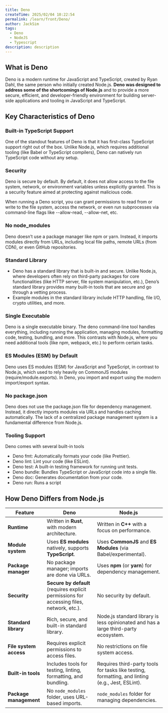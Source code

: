 ```yaml
---
title: Deno
createTime: 2025/02/04 10:22:54
permalink: /learn/front/Deno/
author: JackSim
tags:
  - Deno
  - NodeJS
  - Typescript
description: description
---
```


## What is Deno

Deno is a modern runtime for JavaScript and TypeScript, created by Ryan Dahl, the same person who initially created Node.js. **Deno was designed to address some of the shortcomings of Node.js** and to provide a more secure, efficient, and developer-friendly environment for building server-side applications and tooling in JavaScript and TypeScript.


## Key Characteristics of Deno

### Built-in TypeScript Support

One of the standout features of Deno is that it has first-class TypeScript support right out of the box. Unlike Node.js, which requires additional tooling (like Babel or TypeScript compilers), Deno can natively run TypeScript code without any setup.

### Security

Deno is secure by default. By default, it does not allow access to the file system, network, or environment variables unless explicitly granted. This is a security feature aimed at protecting against malicious code.

When running a Deno script, you can grant permissions to read from or write to the file system, access the network, or even run subprocesses via command-line flags like --allow-read, --allow-net, etc.


### No node_modules

Deno doesn’t use a package manager like npm or yarn. Instead, it imports modules directly from URLs, including local file paths, remote URLs (from CDN), or even GitHub repositories.

### Standard Library

- Deno has a standard library that is built-in and secure. Unlike Node.js, where developers often rely on third-party packages for core functionalities (like HTTP server, file system manipulation, etc.), Deno’s standard library provides many built-in tools that are secure and go through a vetting process.
- Example modules in the standard library include HTTP handling, file I/O, crypto utilities, and more.

### Single Executable

Deno is a single executable binary. The deno command-line tool handles everything, including running the application, managing modules, formatting code, testing, bundling, and more. This contrasts with Node.js, where you need additional tools (like npm, webpack, etc.) to perform certain tasks.

### ES Modules (ESM) by Default

Deno uses ES modules (ESM) for JavaScript and TypeScript, in contrast to Node.js, which used to rely heavily on CommonJS modules (require/module.exports). In Deno, you import and export using the modern import/export syntax.

### No package.json

Deno does not use the package.json file for dependency management. Instead, it directly imports modules via URLs and handles caching automatically. The lack of a centralized package management system is a fundamental difference from Node.js.

### Tooling Support

Deno comes with several built-in tools

- Deno fmt: Automatically formats your code (like Prettier).
- Deno lint: Lint your code (like ESLint).
- Deno test: A built-in testing framework for running unit tests.
- Deno bundle: Bundles TypeScript or JavaScript code into a single file.
- Deno doc: Generates documentation from your code.
- Deno run: Runs a script


## How Deno Differs from Node.js

| Feature               | **Deno**                                             | **Node.js**                                          |
|-----------------------|------------------------------------------------------|------------------------------------------------------|
| **Runtime**           | Written in **Rust**, with modern architecture.      | Written in **C++** with a focus on performance.      |
| **Module system**     | Uses **ES modules** natively, supports **TypeScript**. | Uses **CommonJS** and **ES Modules** (via Babel/experimental). |
| **Package manager**   | No package manager; imports are done via URLs.      | Uses **npm** (or **yarn**) for dependency management.|
| **Security**          | **Secure by default** (requires explicit permissions for accessing files, network, etc.). | No security by default.                             |
| **Standard library**  | Rich, secure, and built-in standard library.         | Node.js standard library is less opinionated and has a large third-party ecosystem. |
| **File system access**| Requires explicit permissions to access files.      | No restrictions on file system access.              |
| **Built-in tools**    | Includes tools for testing, linting, formatting, and bundling. | Requires third-party tools for tasks like testing, formatting, and linting (e.g., Jest, ESLint). |
| **Package management**| No `node_modules` folder, uses URL-based imports.   | `node_modules` folder for managing dependencies.     |





